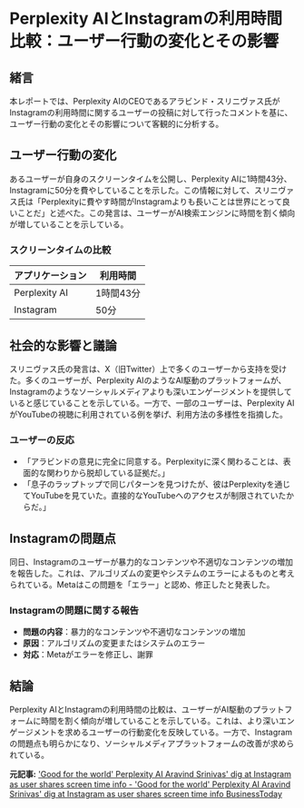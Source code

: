 # Perplexity AIとInstagramの利用時間比較：ユーザー行動の変化とその影響

## 緒言

本レポートでは、Perplexity AIのCEOであるアラビンド・スリニヴァス氏がInstagramの利用時間に関するユーザーの投稿に対して行ったコメントを基に、ユーザー行動の変化とその影響について客観的に分析する。

## ユーザー行動の変化

あるユーザーが自身のスクリーンタイムを公開し、Perplexity AIに1時間43分、Instagramに50分を費やしていることを示した。この情報に対して、スリニヴァス氏は「Perplexityに費やす時間がInstagramよりも長いことは世界にとって良いことだ」と述べた。この発言は、ユーザーがAI検索エンジンに時間を割く傾向が増していることを示している。

### スクリーンタイムの比較

| アプリケーション | 利用時間 |
|-------------------|----------|
| Perplexity AI | 1時間43分 |
| Instagram | 50分 |

## 社会的な影響と議論

スリニヴァス氏の発言は、X（旧Twitter）上で多くのユーザーから支持を受けた。多くのユーザーが、Perplexity AIのようなAI駆動のプラットフォームが、Instagramのようなソーシャルメディアよりも深いエンゲージメントを提供していると感じていることを示している。一方で、一部のユーザーは、Perplexity AIがYouTubeの視聴に利用されている例を挙げ、利用方法の多様性を指摘した。

### ユーザーの反応

- 「アラビンドの意見に完全に同意する。Perplexityに深く関わることは、表面的な関わりから脱却している証拠だ。」
- 「息子のラップトップで同じパターンを見つけたが、彼はPerplexityを通じてYouTubeを見ていた。直接的なYouTubeへのアクセスが制限されていたからだ。」

## Instagramの問題点

同日、Instagramのユーザーが暴力的なコンテンツや不適切なコンテンツの増加を報告した。これは、アルゴリズムの変更やシステムのエラーによるものと考えられている。Metaはこの問題を「エラー」と認め、修正したと発表した。

### Instagramの問題に関する報告

- **問題の内容**：暴力的なコンテンツや不適切なコンテンツの増加
- **原因**：アルゴリズムの変更またはシステムのエラー
- **対応**：Metaがエラーを修正し、謝罪

## 結論

Perplexity AIとInstagramの利用時間の比較は、ユーザーがAI駆動のプラットフォームに時間を割く傾向が増していることを示している。これは、より深いエンゲージメントを求めるユーザーの行動変化を反映している。一方で、Instagramの問題点も明らかになり、ソーシャルメディアプラットフォームの改善が求められている。

**元記事:** ['Good for the world' Perplexity AI Aravind Srinivas' dig at Instagram as user shares screen time info - 'Good for the world' Perplexity AI Aravind Srinivas' dig at Instagram as user shares screen time info BusinessToday](https://www.businesstoday.in/latest/trends/story/good-for-the-world-perplexity-ai-aravind-srinivas-dig-at-instagram-as-user-shares-screen-time-info-466129-2025-02-27)